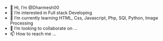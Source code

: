 - 👋 Hi, I’m @Dharmesh00
- 👀 I’m interested in Full stack Developing
- 🌱 I’m currently learning HTML, Css, Javascript, Php, SQl, Python, Image Processing
- 💞️ I’m looking to collaborate on ...
- 📫 How to reach me ...

<!---
Dharmesh00/Dharmesh00 is a ✨ special ✨ repository because its `README.md` (this file) appears on your GitHub profile.
You can click the Preview link to take a look at your changes.
--->
